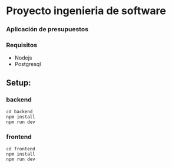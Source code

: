 # Proyecto ingenieria de software
### Aplicación de presupuestos

### Requisitos
* Nodejs
* Postgresql

## Setup:
### backend
~~~
cd backend
npm install
npm run dev
~~~
### frontend
~~~
cd frontend
npm install
npm run dev
~~~

